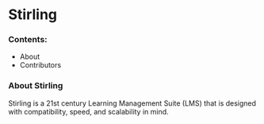 # Stirling

### Contents:
* About
* Contributors


### About Stirling
Stirling is a 21st century Learning Management Suite (LMS) that is designed with compatibility, speed, and scalability in mind.